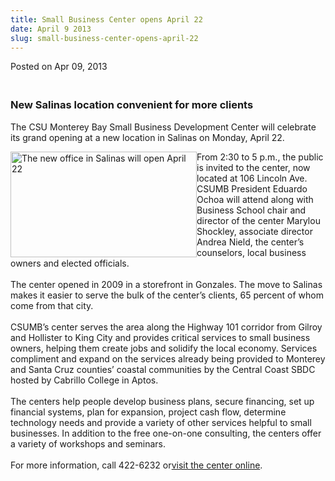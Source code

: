 ```yaml
---
title: Small Business Center opens April 22
date: April 9 2013
slug: small-business-center-opens-april-22
---
```


 



<span class="date">Posted on Apr 09, 2013    </span>
<h3><br>
New Salinas location convenient for more clients</br></h3>
<p>The CSU Monterey Bay Small Business Development Center will
celebrate its grand opening at a new location in Salinas on Monday,
April 22.</p>
<p><img alt="The new office in Salinas will open April 22" src="https://news.csumb.edu/sites/default/files/65/attachments/news/images/small_business_words.jpeg" style="float:left; width:298px; height:169px">From 2:30 to 5
p.m., the public is invited to the center, now located at 106
Lincoln Ave. CSUMB President Eduardo Ochoa will attend along with
Business School chair and director of the center Marylou Shockley,
associate director Andrea Nield, the center&#x2019;s counselors, local
business owners and elected officials.<br>
<br>
The center opened in 2009 in a storefront in Gonzales. The move to
Salinas makes it easier to serve the bulk of the center&#x2019;s clients,
65 percent of whom come from that city.<br>
<br>
CSUMB&#x2019;s center serves the area along the Highway 101 corridor from
Gilroy and Hollister to King City and provides critical services to
small business owners, helping them create jobs and solidify the
local economy. Services compliment and expand on the services
already being provided to Monterey and Santa Cruz counties&#x2019; coastal
communities by the Central Coast SBDC hosted by Cabrillo College in
Aptos.<br>
<br>
The centers help people develop business plans, secure financing,
set up financial systems, plan for expansion, project cash flow,
determine technology needs and provide a variety of other services
helpful to small businesses. In addition to the free one-on-one
consulting, the centers offer a variety of workshops and
seminars.<br>
<br>
For more information, call 422-6232 or<a href="https://sbdc.csumb.edu" rel="nofollow">visit the center
online</a>.<br>
&#xA0;</br></br></br></br></br></br></br></br></br></img></p>





 
